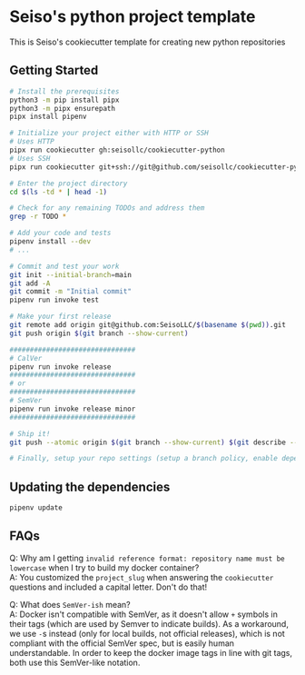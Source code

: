 # Seiso's python project template

This is Seiso's cookiecutter template for creating new python repositories

## Getting Started

```bash
# Install the prerequisites
python3 -m pip install pipx
python3 -m pipx ensurepath
pipx install pipenv

# Initialize your project either with HTTP or SSH
# Uses HTTP
pipx run cookiecutter gh:seisollc/cookiecutter-python
# Uses SSH
pipx run cookiecutter git+ssh://git@github.com/seisollc/cookiecutter-python.git

# Enter the project directory
cd $(ls -td * | head -1)

# Check for any remaining TODOs and address them
grep -r TODO *

# Add your code and tests
pipenv install --dev
# ...

# Commit and test your work
git init --initial-branch=main
git add -A
git commit -m "Initial commit"
pipenv run invoke test

# Make your first release
git remote add origin git@github.com:SeisoLLC/$(basename $(pwd)).git
git push origin $(git branch --show-current)

###############################
# CalVer
pipenv run invoke release
###############################
# or
###############################
# SemVer
pipenv run invoke release minor
###############################

# Ship it!
git push --atomic origin $(git branch --show-current) $(git describe --tags)

# Finally, setup your repo settings (setup a branch policy, enable dependabot, add docker hub secrets, etc...)
```

## Updating the dependencies

```bash
pipenv update
```

## FAQs

Q: Why am I getting `invalid reference format: repository name must be
lowercase` when I try to build my docker container?  
A: You customized the `project_slug` when answering the `cookiecutter`
questions and included a capital letter. Don't do that!

Q: What does `SemVer-ish` mean?  
A: Docker isn't compatible with SemVer, as it doesn't allow `+` symbols in
their tags (which are used by Semver to indicate builds). As a workaround, we
use `-`s instead (only for local builds, not official releases), which is not
compliant with the official SemVer spec, but is easily human understandable. In
order to keep the docker image tags in line with git tags, both use this
SemVer-like notation.
